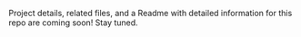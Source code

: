 Project details, related files, and a Readme with detailed information for this repo are coming soon! Stay tuned. 